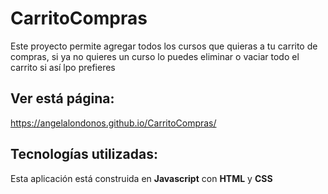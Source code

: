 # CarritoCompras

Este proyecto permite agregar todos los cursos que quieras a tu carrito de compras, si ya no quieres un curso lo puedes eliminar o vaciar todo el carrito si así lpo prefieres

## Ver está página:
https://angelalondonos.github.io/CarritoCompras/

## Tecnologías utilizadas:
Esta aplicación está construida en **Javascript** con **HTML** y **CSS**

